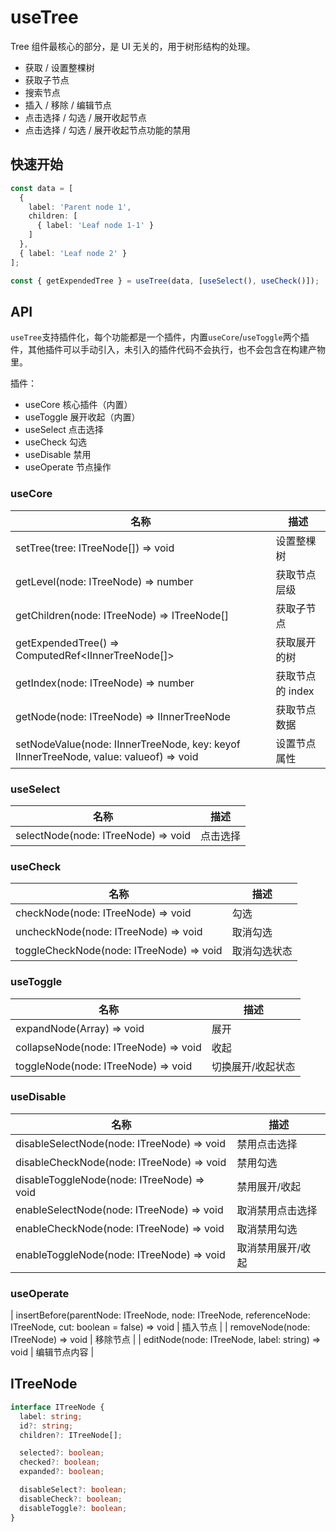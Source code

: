 # useTree

Tree 组件最核心的部分，是 UI 无关的，用于树形结构的处理。

- 获取 / 设置整棵树
- 获取子节点
- 搜索节点
- 插入 / 移除 / 编辑节点
- 点击选择 / 勾选 / 展开收起节点
- 点击选择 / 勾选 / 展开收起节点功能的禁用

## 快速开始

```ts
const data = [
  {
    label: 'Parent node 1',
    children: [
      { label: 'Leaf node 1-1' }
    ]
  },
  { label: 'Leaf node 2' }
];

const { getExpendedTree } = useTree(data, [useSelect(), useCheck()]);
```

## API

`useTree`支持插件化，每个功能都是一个插件，内置`useCore`/`useToggle`两个插件，其他插件可以手动引入，未引入的插件代码不会执行，也不会包含在构建产物里。

插件：
- useCore 核心插件（内置）
- useToggle 展开收起（内置）
- useSelect 点击选择
- useCheck 勾选
- useDisable 禁用
- useOperate 节点操作

### useCore

| 名称 | 描述 |
| -- | -- |
| setTree(tree: ITreeNode[]) => void | 设置整棵树 |
| getLevel(node: ITreeNode) => number | 获取节点层级 |
| getChildren(node: ITreeNode) => ITreeNode[] | 获取子节点 |
| getExpendedTree() => ComputedRef<IInnerTreeNode[]> | 获取展开的树 |
| getIndex(node: ITreeNode) => number | 获取节点的 index |
| getNode(node: ITreeNode) => IInnerTreeNode | 获取节点数据 |
| setNodeValue(node: IInnerTreeNode, key: keyof IInnerTreeNode, value: valueof<IInnerTreeNode>) => void | 设置节点属性 |

### useSelect

| 名称 | 描述 |
| -- | -- |
| selectNode(node: ITreeNode) => void | 点击选择 |

### useCheck

| 名称 | 描述 |
| -- | -- |
| checkNode(node: ITreeNode) => void | 勾选 |
| uncheckNode(node: ITreeNode) => void | 取消勾选 |
| toggleCheckNode(node: ITreeNode) => void | 取消勾选状态 |

### useToggle

| 名称 | 描述 |
| -- | -- |
| expandNode(Array<IInnerTreeNode>) => void | 展开 |
| collapseNode(node: ITreeNode) => void | 收起 |
| toggleNode(node: ITreeNode) => void | 切换展开/收起状态 |

### useDisable

| 名称 | 描述 |
| -- | -- |
| disableSelectNode(node: ITreeNode) => void | 禁用点击选择 |
| disableCheckNode(node: ITreeNode) => void | 禁用勾选 |
| disableToggleNode(node: ITreeNode) => void | 禁用展开/收起 |
| enableSelectNode(node: ITreeNode) => void | 取消禁用点击选择 |
| enableCheckNode(node: ITreeNode) => void | 取消禁用勾选 |
| enableToggleNode(node: ITreeNode) => void | 取消禁用展开/收起 |

### useOperate

| insertBefore(parentNode: ITreeNode, node: ITreeNode, referenceNode: ITreeNode, cut: boolean = false) => void | 插入节点 |
| removeNode(node: ITreeNode) => void | 移除节点 |
| editNode(node: ITreeNode, label: string) => void | 编辑节点内容 |

## ITreeNode

```ts
interface ITreeNode {
  label: string;
  id?: string;
  children?: ITreeNode[];

  selected?: boolean;
  checked?: boolean;
  expanded?: boolean;

  disableSelect?: boolean;
  disableCheck?: boolean;
  disableToggle?: boolean;
}
```
